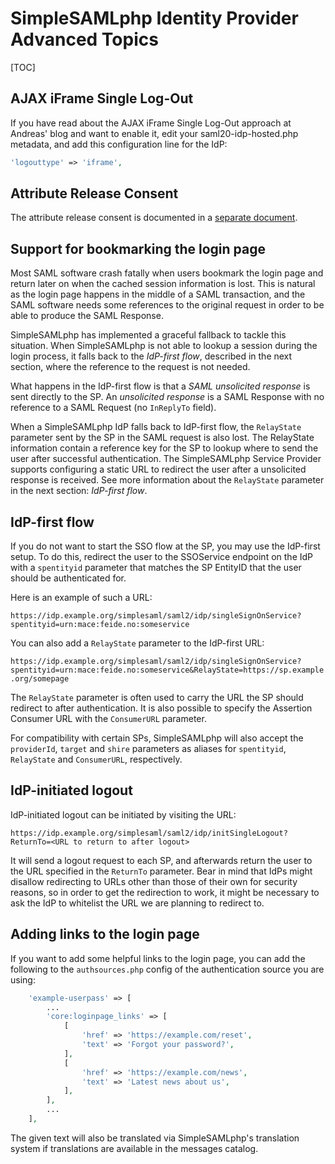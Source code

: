 SimpleSAMLphp Identity Provider Advanced Topics
===============================================

[TOC]

AJAX iFrame Single Log-Out
--------------------------

If you have read about the AJAX iFrame Single Log-Out approach at Andreas' blog and want to enable it, edit your saml20-idp-hosted.php metadata, and add this configuration line for the IdP:

```php
'logouttype' => 'iframe',
```

Attribute Release Consent
-------------------------

The attribute release consent is documented in a [separate document](/docs/contrib_modules/consent/consent.html).

Support for bookmarking the login page
--------------------------------------

Most SAML software crash fatally when users bookmark the login page and return later on when the cached session information is lost. This is natural as the login page happens in the middle of a SAML transaction, and the SAML software needs some references to the original request in order to be able to produce the SAML Response.

SimpleSAMLphp has implemented a graceful fallback to tackle this situation. When SimpleSAMLphp is not able to lookup a session during the login process, it falls back to the *IdP-first flow*, described in the next section, where the reference to the request is not needed.

What happens in the IdP-first flow is that a *SAML unsolicited response* is sent directly to the SP. An *unsolicited response* is a SAML Response with no reference to a SAML Request (no `InReplyTo` field).

When a SimpleSAMLphp IdP falls back to IdP-first flow, the `RelayState` parameter sent by the SP in the SAML request is also lost. The RelayState information contain a reference key for the SP to lookup where to send the user after successful authentication. The SimpleSAMLphp Service Provider supports configuring a static URL to redirect the user after a unsolicited response is received. See more information about the `RelayState` parameter in the next section: *IdP-first flow*.

IdP-first flow
--------------

If you do not want to start the SSO flow at the SP, you may use the IdP-first setup. To do this, redirect the user to the SSOService endpoint on the IdP with a `spentityid` parameter that matches the SP EntityID that the user should be authenticated for.

Here is an example of such a URL:

`https://idp.example.org/simplesaml/saml2/idp/singleSignOnService?spentityid=urn:mace:feide.no:someservice`

You can also add a `RelayState` parameter to the IdP-first URL:

`https://idp.example.org/simplesaml/saml2/idp/singleSignOnService?spentityid=urn:mace:feide.no:someservice&RelayState=https://sp.example.org/somepage`

The `RelayState` parameter is often used to carry the URL the SP should redirect to after authentication. It is also possible to specify the Assertion
Consumer URL with the `ConsumerURL` parameter.

For compatibility with certain SPs, SimpleSAMLphp will also accept the
`providerId`, `target` and `shire` parameters as aliases for `spentityid`,
`RelayState` and `ConsumerURL`, respectively.

IdP-initiated logout
--------------------

IdP-initiated logout can be initiated by visiting the URL:

`https://idp.example.org/simplesaml/saml2/idp/initSingleLogout?ReturnTo=<URL to return to after logout>`

It will send a logout request to each SP, and afterwards return the user to the URL specified in the `ReturnTo` parameter. Bear in mind that IdPs might disallow redirecting to URLs other than those of their own for security reasons, so in order to get the redirection to work, it might be necessary to ask the IdP to whitelist the URL we are planning to redirect to.

Adding links to the login page
------------------------------

If you want to add some helpful links to the login page, you can add
the following to the `authsources.php` config of the authentication
source you are using:

```php
    'example-userpass' => [
        ...
        'core:loginpage_links' => [
            [
                'href' => 'https://example.com/reset',
                'text' => 'Forgot your password?',
            ],
            [
                'href' => 'https://example.com/news',
                'text' => 'Latest news about us',
            ],
        ],
        ...
    ],
```

The given text will also be translated via SimpleSAMLphp's translation
system if translations are available in the messages catalog.
